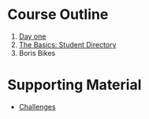 # Course Outline

1. [Day one](https://github.com/makersacademy/course/blob/master/day_one.md)
2. [The Basics: Student Directory](https://github.com/makersacademy/course/blob/master/student_directory.md)
3. Boris Bikes

# Supporting Material
- [Challenges](https://github.com/makersacademy/course/blob/master/challenges/challenges.md)